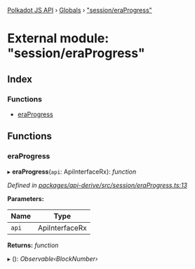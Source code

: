 [Polkadot JS API](../README.md) › [Globals](../globals.md) › ["session/eraProgress"](_session_eraprogress_.md)

# External module: "session/eraProgress"

## Index

### Functions

* [eraProgress](_session_eraprogress_.md#eraprogress)

## Functions

###  eraProgress

▸ **eraProgress**(`api`: ApiInterfaceRx): *function*

*Defined in [packages/api-derive/src/session/eraProgress.ts:13](https://github.com/polkadot-js/api/blob/ca2a313aec/packages/api-derive/src/session/eraProgress.ts#L13)*

**Parameters:**

Name | Type |
------ | ------ |
`api` | ApiInterfaceRx |

**Returns:** *function*

▸ (): *Observable‹BlockNumber›*

